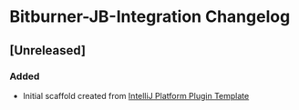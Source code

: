 <!-- Keep a Changelog guide -> https://keepachangelog.com -->

# Bitburner-JB-Integration Changelog

## [Unreleased]
### Added
- Initial scaffold created from [IntelliJ Platform Plugin Template](https://github.com/JetBrains/intellij-platform-plugin-template)
